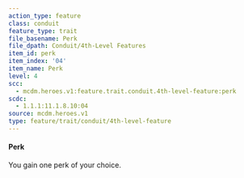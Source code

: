 ```yaml
---
action_type: feature
class: conduit
feature_type: trait
file_basename: Perk
file_dpath: Conduit/4th-Level Features
item_id: perk
item_index: '04'
item_name: Perk
level: 4
scc:
  - mcdm.heroes.v1:feature.trait.conduit.4th-level-feature:perk
scdc:
  - 1.1.1:11.1.8.10:04
source: mcdm.heroes.v1
type: feature/trait/conduit/4th-level-feature
---
```


#### Perk

You gain one perk of your choice.
